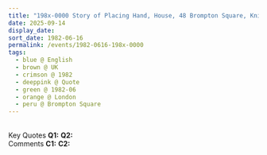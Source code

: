 ```yaml
---
title: "198x-0000 Story of Placing Hand, House, 48 Brompton Square, Knightsbridge, London, UK"
date: 2025-09-14
display_date: 
sort_date: 1982-06-16
permalink: /events/1982-0616-198x-0000
tags:
  - blue @ English
  - brown @ UK
  - crimson @ 1982
  - deeppink @ Quote
  - green @ 1982-06 
  - orange @ London
  - peru @ Brompton Square
---
```


<br>

<wave-list>
  <list-title color="DarkSeaGreen" width="55">Key Quotes</list-title>
  <list-item color="BlanchedAlmond" width="280"><b>Q1:</b> <i></i></list-item>
  <list-item color="Lavender" width="280"><b>Q2:</b> <i></i></list-item>
</wave-list>

<br>

<wave-list>
  <list-title color="DarkSeaGreen" width="55">Comments</list-title>
  <list-item color="BlanchedAlmond" width="280"><b>C1:</b> <i></i></list-item>
  <list-item color="Lavender" width="280"><b>C2:</b> <i></i></list-item>
</wave-list>